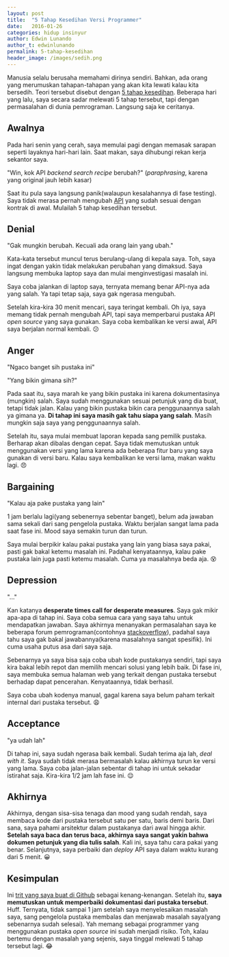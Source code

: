 ```yaml
---
layout: post
title:  "5 Tahap Kesedihan Versi Programmer"
date:   2016-01-26
categories: hidup insinyur
author: Edwin Lunando
author_t: edwinlunando
permalink: 5-tahap-kesedihan
header_image: /images/sedih.png
---
```


Manusia selalu berusaha memahami dirinya sendiri. Bahkan, ada orang yang merumuskan tahapan-tahapan yang akan kita lewati kalau kita bersedih. Teori tersebut disebut dengan [5 tahap kesedihan][1]. Beberapa hari yang lalu, saya secara sadar melewati 5 tahap tersebut, tapi dengan permasalahan di dunia pemrograman. Langsung saja ke ceritanya.

## Awalnya

Pada hari senin yang cerah, saya memulai pagi dengan memasak sarapan seperti layaknya hari-hari lain. Saat makan, saya dihubungi rekan kerja sekantor saya.

"Win, kok API *backend search recipe* berubah?" (*paraphrasing*, karena yang original jauh lebih kasar)

Saat itu pula saya langsung panik(walaupun kesalahannya di fase testing). Saya tidak merasa pernah mengubah [API][2] yang sudah sesuai dengan kontrak di awal. Mulailah 5 tahap kesedihan tersebut.

##  Denial

"Gak mungkin berubah. Kecuali ada orang lain yang ubah."

Kata-kata tersebut muncul terus berulang-ulang di kepala saya. Toh, saya ingat dengan yakin tidak melakukan perubahan yang dimaksud. Saya langsung membuka laptop saya dan mulai menginvestigasi masalah ini.

Saya coba jalankan di laptop saya, ternyata memang benar API-nya ada yang salah. Ya tapi tetap saja, saya gak ngerasa mengubah.

Setelah kira-kira 30 menit mencari, saya teringat kembali. Oh iya, saya memang tidak pernah mengubah API, tapi saya memperbarui pustaka API *open source* yang saya gunakan. Saya coba kembalikan ke versi awal, API saya berjalan normal kembali. :confused:

## Anger

"Ngaco banget sih pustaka ini"

"Yang bikin gimana sih?"

Pada saat itu, saya marah ke yang bikin pustaka ini karena dokumentasinya (mungkin) salah. Saya sudah menggunakan sesuai petunjuk yang dia buat, tetapi tidak jalan. Kalau yang bikin pustaka bikin cara penggunaannya salah ya gimana ya. **Di tahap ini saya masih gak tahu siapa yang salah**. Masih mungkin saja saya yang penggunaannya salah.

Setelah itu, saya mulai membuat laporan kepada sang pemilik pustaka. Berharap akan dibalas dengan cepat. Saya tidak memutuskan untuk menggunakan versi yang lama karena ada beberapa fitur baru yang saya gunakan di versi baru. Kalau saya kembalikan ke versi lama, makan waktu lagi. :angry:

## Bargaining

"Kalau aja pake pustaka yang lain"

1 jam berlalu lagi(yang sebenernya sebentar banget), belum ada jawaban sama sekali dari sang pengelola pustaka. Waktu berjalan sangat lama pada saat fase ini. Mood saya semakin turun dan turun.

Saya mulai berpikir kalau pakai pustaka yang lain yang biasa saya pakai, pasti gak bakal ketemu masalah ini. Padahal kenyataannya, kalau pake pustaka lain juga pasti ketemu masalah. Cuma ya masalahnya beda aja. :dizzy_face:

## Depression

"..."

Kan katanya **desperate times call for desperate measures**. Saya gak mikir apa-apa di tahap ini. Saya coba semua cara yang saya tahu untuk mendapatkan jawaban. Saya akhirnya menanyakan permasalahan saya ke beberapa forum pemrograman(contohnya [stackoverflow][3]), padahal saya tahu saya gak bakal jawabannya(karena masalahnya sangat spesifik). Ini cuma usaha putus asa dari saya saja.

Sebenarnya ya saya bisa saja coba ubah kode pustakanya sendiri, tapi saya kira bakal lebih repot dan memilih mencari solusi yang lebih baik. Di fase ini, saya membuka semua halaman web yang terkait dengan pustaka tersebut berhadap dapat pencerahan. Kenyataannya, tidak berhasil.

Saya coba ubah kodenya manual, gagal karena saya belum paham terkait internal dari pustaka tersebut. :weary:

## Acceptance

"ya udah lah"

Di tahap ini, saya sudah ngerasa baik kembali. Sudah terima aja lah, *deal with it*. Saya sudah tidak merasa bermasalah kalau akhirnya turun ke versi yang lama. Saya coba jalan-jalan sebentar di tahap ini untuk sekadar istirahat saja. Kira-kira 1/2 jam lah fase ini. :relieved:

## Akhirnya

Akhirnya, dengan sisa-sisa tenaga dan mood yang sudah rendah, saya membaca kode dari pustaka tersebut satu per satu, baris demi baris. Dari sana, saya pahami arsitektur dalam pustakanya dari awal hingga akhir. **Setelah saya baca dan terus baca, akhirnya saya sangat yakin bahwa dokumen petunjuk yang dia tulis salah**. Kali ini, saya tahu cara pakai yang benar. Selanjutnya, saya perbaiki dan *deploy* API saya dalam waktu kurang dari 5 menit. :grinning:

## Kesimpulan

Ini [trit yang saya buat di Github][4] sebagai kenang-kenangan. Setelah itu, **saya memutuskan untuk memperbaiki dokumentasi dari pustaka tersebut**. Huff. Ternyata, tidak sampai 1 jam setelah saya menyelesaikan masalah saya, sang pengelola pustaka membalas dan menjawab masalah saya(yang sebenarnya sudah selesai). Yah memang sebagai programmer yang menggunakan pustaka *open source* ini sudah menjadi risiko. Toh, kalau bertemu dengan masalah yang sejenis, saya tinggal melewati 5 tahap tersebut lagi. :joy:

[1]:    http://grief.com/the-five-stages-of-grief/
[2]:    https://en.wikipedia.org/wiki/Application_programming_interface
[3]:    http://stackoverflow.com/
[4]:    https://github.com/rails-api/active_model_serializers/issues/1466
